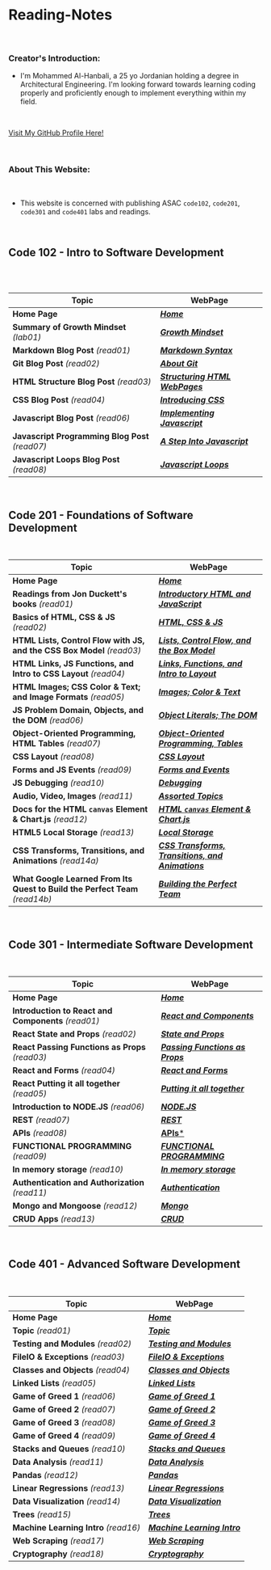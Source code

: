 # Reading-Notes

<br>

### Creator's Introduction:

- I'm Mohammed Al-Hanbali, a 25 yo Jordanian holding a degree in Architectural Engineering.
 I'm looking forward towards learning coding properly and proficiently enough to implement everything within my field.

<br>

[Visit My GitHub Profile Here!](https://github.com/Moha-AlHanbali)

<br>

### About This Website:

<br>

- This website is concerned with publishing ASAC `code102`, `code201`, `code301` and `code401` labs and readings.

<br>

## Code 102 - Intro to Software Development

<br>

<br>

**Topic**                                         |   **WebPage**
--------------------------------------------------|--------------------------------------------------
**Home Page**                                     |  [***Home***](README.md)
**Summary of Growth Mindset** *(lab01)*           |  [***Growth Mindset***](code102/lab01.md)
**Markdown Blog Post** *(read01)*                 |  [***Markdown Syntax***](code102/read01.md)
**Git Blog Post** *(read02)*                      |  [***About Git***](code102/read02.md)
**HTML Structure Blog Post** *(read03)*           |  [***Structuring HTML WebPages***](code102/read03.md)
**CSS Blog Post** *(read04)*                      |  [***Introducing CSS***](code102/read04.md)
**Javascript Blog Post** *(read06)*               |  [***Implementing Javascript***](code102/read06.md)
**Javascript Programming Blog Post** *(read07)*   |  [***A Step Into Javascript***](code102/read07.md)
**Javascript Loops Blog Post** *(read08)*         |  [***Javascript Loops***](code102/read08.md)

<br>

## Code 201 - Foundations of Software Development

<br>


**Topic**                                                                   |   **WebPage**
----------------------------------------------------------------------------|--------------------------------------------------
**Home Page**                                                               |  [***Home***](README.md)
**Readings from Jon Duckett's books** *(read01)*                            |  [***Introductory HTML and JavaScript***](code201/class-01.md)
**Basics of HTML, CSS & JS** *(read02)*                                     |  [***HTML, CSS & JS***](code201/class-02.md)
**HTML Lists, Control Flow with JS, and the CSS Box Model** *(read03)*      |  [***Lists, Control Flow, and the Box Model***](code201/class-03.md)
**HTML Links, JS Functions, and Intro to CSS Layout** *(read04)*            |  [***Links, Functions, and Intro to Layout***](code201/class-04.md)
**HTML Images; CSS Color & Text; and Image Formats** *(read05)*             |  [***Images; Color & Text***](code201/class-05.md)
**JS Problem Domain, Objects, and the DOM** *(read06)*                      |  [***Object Literals; The DOM***](code201/class-06.md)
**Object-Oriented Programming, HTML Tables** *(read07)*                     |  [***Object-Oriented Programming, Tables***](code201/class-07.md)
**CSS Layout** *(read08)*                                                   |  [***CSS Layout***](code201/class-08.md)
**Forms and JS Events** *(read09)*                                          |  [***Forms and Events***](code201/class-09.md)
**JS Debugging** *(read10)*                                                 |  [***Debugging***](code201/class-10.md)
**Audio, Video, Images** *(read11)*                                         |  [***Assorted Topics***](code201/class-11.md)
**Docs for the HTML `canvas` Element & Chart.js** *(read12)*                |  [***HTML `canvas` Element & Chart.js***](code201/class-12.md)
**HTML5  Local Storage** *(read13)*                                         |  [***Local Storage***](code201/class-13.md)
**CSS Transforms, Transitions, and Animations** *(read14a)*                 |  [***CSS Transforms, Transitions, and Animations***](code201/class-14a.md)
**What Google Learned From Its Quest to Build the Perfect Team** *(read14b)*|  [***Building the Perfect Team***](code201/class-14b.md)

<br>

## Code 301 - Intermediate Software Development

<br>


**Topic**                                                                   |   **WebPage**
----------------------------------------------------------------------------|--------------------------------------------------
**Home Page**                                                               |  [***Home***](README.md)
**Introduction to React and Components** *(read01)*                         |  [***React and Components***](code301/class01.md)
**React State and Props** *(read02)*                                        |  [***State and Props***](code301/class02.md)
**React Passing Functions as Props** *(read03)*                             |  [***Passing Functions as Props***](code301/class03.md)
**React and Forms** *(read04)*                                              |  [***React and Forms***](code301/class04.md)
**React Putting it all together** *(read05)*                                |  [***Putting it all together***](code301/class05.md)
**Introduction to NODE.JS** *(read06)*                                      |  [***NODE.JS***](code301/class06.md)
**REST** *(read07)*                                                         |  [***REST***](code301/class07.md)
**APIs** *(read08)*                                                         |  [**APIs***](code301/class08.md)
**FUNCTIONAL PROGRAMMING** *(read09)*                                       |  [***FUNCTIONAL PROGRAMMING***](code301/class09.md)
**In memory storage** *(read10)*                                            |  [***In memory storage***](code301/class10.md)
**Authentication and Authorization** *(read11)*                             |  [***Authentication***](code301/class11.md)
**Mongo and Mongoose** *(read12)*                                           |  [***Mongo***](code301/class12.md)
**CRUD Apps** *(read13)*                                                    |  [***CRUD***](code301/class13.md)

<br>

## Code 401 - Advanced Software Development

<br>


**Topic**                                                                   |   **WebPage**
----------------------------------------------------------------------------|--------------------------------------------------
**Home Page**                                                               |  [***Home***](README.md)
**Topic** *(read01)*                                                        |  [***Topic***](code401/class01.md)
**Testing and Modules** *(read02)*                                          |  [***Testing and Modules***](code401/class02.md)
**FileIO & Exceptions** *(read03)*                                          |  [***FileIO & Exceptions***](code401/class03.md)
**Classes and Objects** *(read04)*                                          |  [***Classes and Objects***](code401/class04.md)
**Linked Lists** *(read05)*                                                 |  [***Linked Lists***](code401/class05.md)
**Game of Greed 1** *(read06)*                                              |  [***Game of Greed 1***](code401/class06.md)
**Game of Greed 2** *(read07)*                                              |  [***Game of Greed 2***](code401/class07.md)
**Game of Greed 3** *(read08)*                                              |  [***Game of Greed 3***](code401/class08.md)
**Game of Greed 4** *(read09)*                                              |  [***Game of Greed 4***](code401/class09.md)
**Stacks and Queues** *(read10)*                                            |  [***Stacks and Queues***](code401/class10.md)
**Data Analysis** *(read11)*                                                |  [***Data Analysis***](code401/class11.md)
**Pandas** *(read12)*                                                       |  [***Pandas***](code401/class12.md)
**Linear Regressions** *(read13)*                                           |  [***Linear Regressions***](code401/class13.md)
**Data Visualization** *(read14)*                                           |  [***Data Visualization***](code401/class14.md)
**Trees** *(read15)*                                                        |  [***Trees***](code401/class15.md)
**Machine Learning Intro** *(read16)*                                       |  [***Machine Learning Intro***](code401/class16.md)
**Web Scraping** *(read17)*                                                 |  [***Web Scraping***](code401/class17.md)
**Cryptography** *(read18)*                                                 |  [***Cryptography***](code401/class18.md)






